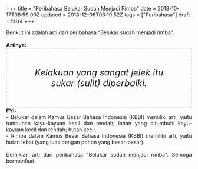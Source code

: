 +++
title = "Peribahasa Belukar Sudah Menjadi Rimba"
date = 2018-10-17T08:59:00Z
updated = 2018-12-06T03:19:52Z
tags = ["Peribahasa"]
draft = false
+++

<div dir="ltr" style="text-align: left;" trbidi="on"><div style="text-align: justify;">Berikut ini adalah arti dari peribahasa “Belukar sudah menjadi rimba”.</div><br /><div style="text-align: justify;"><b>Artinya:</b></div><div style="border: 2px dashed #ddd; font-size: 24px; height: auto; margin: 0 auto; padding: 50px; text-align: center; width: auto;"><i>Kelakuan yang sangat jelek itu sukar (sulit) diperbaiki.</i></div><div style="text-align: justify;"><b>FYI:</b><br />- Belukar dalam Kamus Besar Bahasa Indonesia (KBBI) memiliki arti, yaitu tumbuhan kayu-kayuan kecil dan rendah; lahan yang ditumbuhi kayu-kayuan kecil dan rendah; hutan kecil.<br />- Rimba dalam Kamus Besar Bahasa Indonesia (KBBI) memiliki arti, yaitu hutan lebat (yang luas dengan pohon yang besar-besar).</div><div style="text-align: justify;"><br /></div><div style="text-align: justify;">Demikian arti dari peribahasa "Belukar sudah menjadi rimba". Semoga bermanfaat.</div></div>
